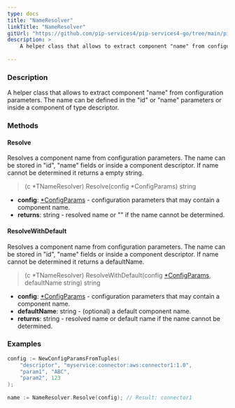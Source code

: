 ```yaml
---
type: docs
title: "NameResolver"
linkTitle: "NameResolver"
gitUrl: "https://github.com/pip-services4/pip-services4-go/tree/main/pip-services4-components-go"
description: > 
    A helper class that allows to extract component "name" from configuration parameters.
    
---
```

### Description
A helper class that allows to extract component "name" from configuration parameters.
The name can be defined in the "id" or "name" parameters or inside a component of type descriptor.

### Methods

#### Resolve
Resolves a component name from configuration parameters. The name can be stored in "id",
"name" fields or inside a component descriptor. If name cannot be determined it returns a empty string.

> (c *TNameResolver) Resolve(config *ConfigParams) string

- **config**: [*ConfigParams](../config_params) - configuration parameters that may contain a component name.
- **returns**: string -  resolved name or "" if the name cannot be determined.


#### ResolveWithDefault
Resolves a component name from configuration parameters.
The name can be stored in "id", "name" fields or inside a component descriptor.
If name cannot be determined it returns a defaultName.

> (c *TNameResolver) ResolveWithDefault(config [*ConfigParams](../config_params), defaultName string) string

- **config**: [*ConfigParams](../config_params) - configuration parameters that may contain a component name.
- **defaultName**: string - (optional) a default component name.
- **returns**: string - resolved name or default name if the name cannot be determined.

### Examples

```go
config := NewConfigParamsFromTuples(
    "descriptor", "myservice:connector:aws:connector1:1.0",
    "param1", "ABC",
    "param2", 123
);
 
name := NameResolver.Resolve(config); // Result: connector1

```

